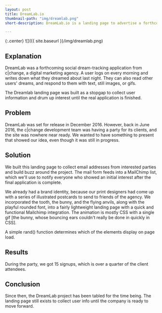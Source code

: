```yaml
---
layout: post
title: DreamLab.io
thumbnail-path: "img/dreamlab.png"
short-description: DreamLab.io is a landing page to advertise a forthcoming web app where users can track their dreams and see dream trends. 

---
```


{:.center}
![]({{ site.baseurl }}/img/dreamlab.png)

## Explanation

DreamLab was a forthcoming social dream-tracking application from c|change, a digital marketing agency.  A user logs on every morning and writes down what they dreamed about last night. They can also read other users' dreams, and respond to them with text, still images, or gifs. 

The Dreamlab landing page was built as a stopgap to collect user information and drum up interest until the real application is finished. 

## Problem

DreamLab was set for release in December 2016. However, back in June 2016, the c|change development team was having a party for its clients, and the site was nowhere near ready. We wanted to have something to present that showed our idea, even though it was still in progress. 

## Solution

We built this landing page to collect email addresses from interested parties and build buzz around the project. The mail form feeds into a MailChimp list, which we'll use to notify everyone who showed an initial interest after the final application is complete. 

We already had a brand identity, because our print designers had come up with a series of illustrated postcards to send to friends of the agency. We incorporated the tooth, the bunny, and the flying anvils, along with the playful rounded font, into a fairly lightweight landing page with a quick and functional Mailchimp integration. The animation is mostly CSS with a single gif [the bunny, whose bouncing ears couldn't really be done in quickly in CSS]. 

A simple rand() function determines which of the elements display on page load. 

## Results

During the party, we got 15 signups, which is over a quarter of the client attendees. 

## Conclusion

Since then, the DreamLab project has been tabled for the time being. The landing page still exists to collect user info until the company is ready to move forward. 